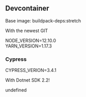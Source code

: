 ## Devcontainer

Base image: buildpack-deps:stretch

With the newest GIT



NODE_VERSION=12.10.0 \
YARN_VERSION=1.17.3



### Cypress

CYPRESS_VERION=3.4.1


With Dotnet SDK 2.2!

undefined
